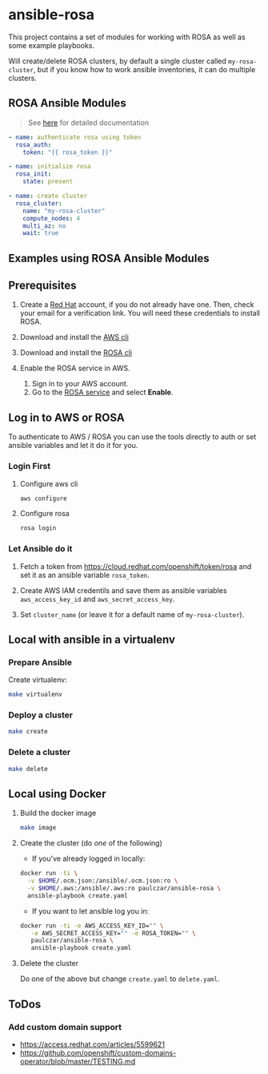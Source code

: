 # ansible-rosa

This project contains a set of modules for working with ROSA as well as some example playbooks.

Will create/delete ROSA clusters, by default a single cluster called `my-rosa-cluster`, but if you know how to work ansible inventories, it can do multiple clusters.

## ROSA Ansible Modules

> See [here](docs/modules.md) for detailed documentation

```yaml
- name: authenticate rosa using token
  rosa_auth:
    token: "{{ rosa_token }}"

- name: initialize rosa
  rosa_init:
    state: present

- name: create cluster
  rosa_cluster:
    name: "my-rosa-cluster"
    compute_nodes: 4
    multi_az: no
    wait: true
```

## Examples using ROSA Ansible Modules

## Prerequisites

1. Create a [Red Hat](https://cloud.redhat.com) account, if you do not already have one. Then, check your email for a verification link. You will need these credentials to install ROSA.

1. Download and install the [AWS cli](https://aws.amazon.com/cli/)

1. Download and install the [ROSA cli](https://www.openshift.com/products/amazon-openshift/download?extIdCarryOver=true&sc_cid=701f2000001Css5AAC)

1. Enable the ROSA service in AWS.

    1. Sign in to your AWS account.
    1. Go to the [ROSA service](https://console.aws.amazon.com/rosa/) and select **Enable**.

## Log in to AWS or ROSA

To authenticate to AWS / ROSA you can use the tools directly to auth or set ansible variables and let it do it for you.

### Login First

1. Configure aws cli

    ```bash
    aws configure
    ```

2. Configure rosa

    ```bash
    rosa login
    ```

### Let Ansible do it

1. Fetch a token from https://cloud.redhat.com/openshift/token/rosa and set it as an ansible variable `rosa_token`.

1. Create AWS IAM credentils and save them as ansible variables `aws_access_key_id` and `aws_secret_access_key`.

1. Set `cluster_name` (or leave it for a default name of `my-rosa-cluster`).


## Local with ansible in a virtualenv

### Prepare Ansible

Create virtualenv:

```bash
make virtualenv
```

### Deploy a cluster

```bash
make create
```

### Delete a cluster

```bash
make delete
```

## Local using Docker

1. Build the docker image

    ```bash
    make image
    ```

2. Create the cluster (do *one* of the following)

    * If you've already logged in locally:

    ```bash
    docker run -ti \
      -v $HOME/.ocm.json:/ansible/.ocm.json:ro \
      -v $HOME/.aws:/ansible/.aws:ro paulczar/ansible-rosa \
      ansible-playbook create.yaml
    ```

    * If you want to let ansible log you in:

    ```bash
    docker run -ti -e AWS_ACCESS_KEY_ID="" \
       -e AWS_SECRET_ACCESS_KEY="" -e ROSA_TOKEN="" \
       paulczar/ansible-rosa \
       ansible-playbook create.yaml
    ```

3. Delete the cluster

    Do one of the above but change `create.yaml` to `delete.yaml`.


## ToDos

### Add custom domain support

* https://access.redhat.com/articles/5599621
* https://github.com/openshift/custom-domains-operator/blob/master/TESTING.md